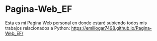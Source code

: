 # Pagina-Web_EF
Esta es mi Pagina Web personal en donde estaré subiendo todos mis trabajos relacionados a Python: https://emiliogar7498.github.io/Pagina-Web_EF/
